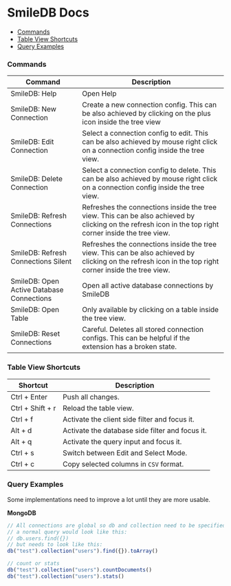 # SmileDB Docs
- [Commands](#commands)
- [Table View Shortcuts](#table-view-shortcuts)
- [Query Examples](#query-examples)

### Commands
| Command | Description  |
|---|---|
| SmileDB: Help | Open Help  |
| SmileDB: New Connection | Create a new connection config. This can be also achieved by clicking on the plus icon inside the tree view  |
| SmileDB: Edit Connection | Select a connection config to edit. This can be also achieved by mouse right click on a connection config inside the tree view.  |
| SmileDB: Delete Connection | Select a connection config to delete. This can be also achieved by mouse right click on a connection config inside the tree view. |
| SmileDB: Refresh Connections | Refreshes the connections inside the tree view. This can be also achieved by clicking on the refresh icon in the top right corner inside the tree view. |
| SmileDB: Refresh Connections Silent | Refreshes the connections inside the tree view. This can be also achieved by clicking on the refresh icon in the top right corner inside the tree view. |
| SmileDB: Open Active Database Connections | Open all active database connections by SmileDB |
| SmileDB: Open Table | Only available by clicking on a table inside the tree view. |
| SmileDB: Reset Connections | Careful. Deletes all stored connection configs. This can be helpful if the extension has a broken state. |

### Table View Shortcuts
| Shortcut | Description  |
|---|---|
| Ctrl + Enter |  Push all changes. |
| Ctrl + Shift + r |  Reload the table view. |
| Ctrl + f |  Activate the client side filter and focus it. |
| Alt + d |  Activate the database side filter and focus it. |
| Alt + q |  Activate the query input and focus it. |
| Ctrl + s |  Switch between Edit and Select Mode. |
| Ctrl + c |  Copy selected columns in `CSV` format. |

### Query Examples
Some implementations need to improve a lot until they are more usable.

**MongoDB**
```javascript
// All connections are global so db and collection need to be specified. and toArray() is needed to see the result at the end.
// a normal query would look like this:
// db.users.find({})
// but needs to look like this:
db("test").collection("users").find({}).toArray()

// count or stats
db("test").collection("users").countDocuments()
db("test").collection("users").stats()
```
